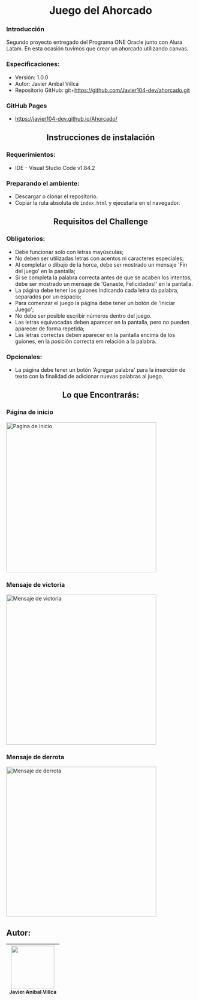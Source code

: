 <h1 align='center'>Juego del Ahorcado</h1>

### Introducción
Segundo proyecto entregado del Programa ONE Oracle junto con Alura Latam. En esta ocasión tuvimos que crear un ahorcado utilizando canvas.

### Especificaciones:
- Versión: 1.0.0
- Autor: Javier Anibal Villca
- Repositorio GitHub: git+https://github.com/Javier104-dev/ahorcado.git

### GitHub Pages
- https://javier104-dev.github.io/Ahorcado/

<h2 align='center'>Instrucciones de instalación</h2>

### Requerimientos:
- IDE - Visual Studio Code v1.84.2

### Preparando el ambiente:
- Descargar o clonar el repositorio.
- Copiar la ruta absoluta de `index.html` y ejecutarla en el navegador.

<h2 align='center'>Requisitos del Challenge</h2>

### Obligatorios:
- Debe funcionar solo con letras mayúsculas;
- No deben ser utilizadas letras con acentos ni caracteres especiales;
- Al completar o dibujo de la horca, debe ser mostrado un mensaje 'Fin del juego' en la pantalla;
- Si se completa la palabra correcta antes de que se acaben los intentos, debe ser mostrado un mensaje de 'Ganaste, Felicidades!' en la pantalla.
- La página debe tener los guiones indicando cada letra da palabra, separados por un espacio;
- Para comenzar el juego la página debe tener un botón de 'Iniciar Juego';
- No debe ser posible escribir números dentro del juego.
- Las letras equivocadas deben aparecer en la pantalla, pero no pueden aparecer de forma repetida;
- Las letras correctas deben aparecer en la pantalla encima de los guiones, en la posición correcta em relación a la palabra.

### Opcionales:
- La página debe tener un botón 'Agregar palabra' para la inserción de texto con la finalidad de adicionar nuevas palabras al juego.

<h2 align='center'>Lo que Encontrarás:</h2>

### Página de inicio
<p align='left'>
  <img
    alt='Pagina de inicio'
    width='400'
    src='https://github.com/Javier104-dev/ahorcado/assets/105408069/a4609c14-b241-4d02-bb79-6b39a5ec1358.png'
  >
</p>

### Mensaje de victoria
<p align='left'>
  <img
    alt='Mensaje de victoria'
    width='400'
    src='https://user-images.githubusercontent.com/105408069/195968900-162b1ca4-4781-4625-abbd-04f6a6c73816.png'
  >
</p>

### Mensaje de derrota
<p align='left'>
  <img
    alt='Mensaje de derrota'
    width='400'
    src='https://github.com/Javier104-dev/ahorcado/assets/105408069/73e02756-3f3f-4aef-9146-35e080a58b09.png'
  >
</p>

## Autor:
| [<img src='https://avatars.githubusercontent.com/u/105408069?v=4' width=115><br><sub>Javier Anibal Villca</sub>](https://github.com/Javier104-dev)  |
| :---: |
